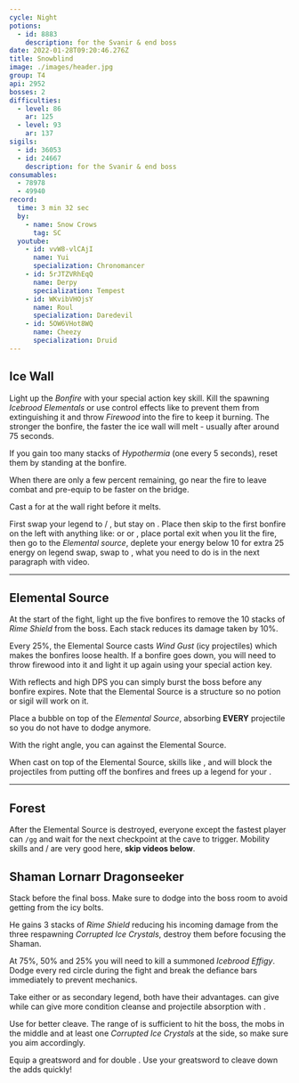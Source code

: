 ```yaml
---
cycle: Night
potions:
  - id: 8883
    description: for the Svanir & end boss
date: 2022-01-28T09:20:46.276Z
title: Snowblind
image: ./images/header.jpg
group: T4
api: 2952
bosses: 2
difficulties:
  - level: 86
    ar: 125
  - level: 93
    ar: 137
sigils:
  - id: 36053
  - id: 24667
    description: for the Svanir & end boss
consumables:
  - 78978
  - 49940
record:
  time: 3 min 32 sec
  by:
    - name: Snow Crows
      tag: SC
  youtube:
    - id: vvW8-vlCAjI
      name: Yui
      specialization: Chronomancer
    - id: 5rJTZVRhEqQ
      name: Derpy
      specialization: Tempest
    - id: WKvibVHOjsY
      name: Roul
      specialization: Daredevil
    - id: 5OW6VHot8WQ
      name: Cheezy
      specialization: Druid
---
```


## Ice Wall <Item id="8883" disableText/><Item id="24667" disableText/>

<Grid>
<GridItem sm="8">

Light up the _Bonfire_ with your special action key skill. Kill the spawning _Icebrood Elementals_ or use control effects like <Control name="Pull"/> to prevent them from extinguishing it and throw _Firewood_ into the fire to keep it burning. The stronger the bonfire, the faster the ice wall will melt - usually after around 75 seconds.

If you gain too many stacks of _Hypothermia_ (one every 5 seconds), reset them by standing at the bonfire.

When there are only a few percent remaining, go near the fire to leave combat and pre-equip <Item id="49940"/> to be faster on the bridge.

<Tabs>
<Tab specialization="Weaver">

Cast a <Skill name="Conjure Fiery Greatsword"/> for <Specialization name="Renegade"/> at the wall right before it melts.
</Tab>

<Tab specialization="Renegade">

First swap your legend to <Skill name="Legendary Centaur Stance"/> / <Skill name="Legendary Renegade Stance"/>, but stay on <Skill name="Legendary Renegade Stance" disableText/>. Place <Item id="78978"/> then skip to the first bonfire on the left with anything like: <Skill name="Conjure Fiery Greatsword"/> or <Item id="49940"/> or <Item id="85244"/>, place portal exit when you lit the fire, then go to the _Elemental source_, deplete your energy below 10 for extra 25 energy on legend swap, swap to <Skill name="Legendary Centaur Stance"/>, what you need to do is in the next paragraph with video.
</Tab>
</Tabs>
</GridItem>

<GridItem sm="4">

<MDImage src="images/the_start_area.jpg" caption="The start area"/>

</GridItem>
</Grid>

---

<Grid>
<GridItem sm="6">

## Elemental Source

At the start of the fight, light up the five bonfires to remove the 10 stacks of _Rime Shield_ from the boss. Each stack reduces its damage taken by 10%.

Every 25%, the Elemental Source casts _Wind Gust_ (icy projectiles) which makes the bonfires loose health. If a bonfire goes down, you will need to throw firewood into it and light it up again using your special action key.

With reflects and high DPS you can simply burst the boss before any bonfire expires. Note that the Elemental Source is a structure so no potion or sigil will work on it.

<Tabs>
<Tab specialization="Renegade">

<ProfessionVideo title="Renegade bubble" profession="Renegade" src="ORcJL1p1pN8"/>

Place a bubble on top of the _Elemental Source_, absorbing **EVERY** projectile so you do not have to dodge anymore.

</Tab>

<Tab specialization="Weaver">

With the right angle, you can <Skill id="5697"/> against the Elemental Source.
</Tab>
<Tab specialization="Guardian">

When cast on top of the Elemental Source, skills like <Skill name="Sanctuary"/>, <Skill name="Wall of Reflection"/> and <TomeSkill name="Chapter 3: Valiant Bulwark"/> will block the projectiles from putting off the bonfires and frees up a legend for your <Specialization name="Renegade"/>.
</Tab>
</Tabs>
</GridItem>

<GridItem sm="6">

<MDImage src="images/the_elemental_source.jpg" caption="The Elemental Source"/>

</GridItem>

</Grid>

---

<Grid>
<GridItem sm="5">

<MDImage src="images/the_icy_forest.jpg" caption="The icy forest"/>

</GridItem>

<GridItem sm="7">

## Forest <Item id="8883" disableText/><Item id="24667" disableText/>

After the Elemental Source is destroyed, everyone except the fastest player can `/gg` and wait for the next checkpoint at the cave to trigger. Mobility skills and <Item id="85244"/> / <Item id="49940"/> are very good here, **skip videos below**.

<Tabs>
<Tab specialization="Soulbeast">

<ProfessionVideo title="Forest skip" profession="Soulbeast" timestamp="100" src="3Zc_ZJqPD0s"/>

</Tab>

<Tab specialization="Berserker">

<ProfessionVideo title="Forest skip" profession="Berserker" timestamp="21" src="29qQ2xU1YHk"/>

</Tab>

<Tab specialization="Guardian">

<ProfessionVideo title="Forest skip" profession="Guardian" timestamp="258" src="MmJTsOhdQeo"/>

</Tab>

<Tab specialization="Daredevil">

<ProfessionVideo title="Forest skip" profession="Daredevil" timestamp="125" src="Alpgs_GaZV0"/>

</Tab>
</Tabs>
</GridItem>

</Grid>

<Grid>
<GridItem sm="8">

## Shaman Lornarr Dragonseeker <Item id="8883" disableText/><Item id="24667" disableText/>

Stack <Boon name="Might"/> before the final boss. Make sure to dodge into the boss room to avoid getting <Condition name="Chilled"/> from the icy bolts.

He gains 3 stacks of _Rime Shield_ reducing his incoming damage from the three respawning _Corrupted Ice Crystals_, destroy them before focusing the Shaman.

At 75%, 50% and 25% you will need to kill a summoned _Icebrood Effigy_. Dodge every red circle during the fight and break the defiance bars immediately to prevent mechanics.

<Tabs>
<Tab specialization="Renegade">

Take either <Skill name="Legendary Dwarf Stance"/> or <Skill name="Legendary Centaur Stance"/> as secondary legend, both have their advantages. <Skill name="Legendary Dwarf Stance" disableText/> can give <Boon name="Stability"/> while <Skill name="Legendary Centaur Stance" disableText/> can give more condition cleanse and projectile absorption with <Skill name="Protective solace"/>.
</Tab>

<Tab specialization="Tempest">

Use <Specialization name="Tempest"/> <Skill id="22572"/> for better cleave. The range of <Skill id="22572"/> is sufficient to hit the boss, the mobs in the middle and at least one _Corrupted Ice Crystals_ at the side, so make sure you aim accordingly.
</Tab>

<Tab specialization="Berserker">

Equip a greatsword and <Skill name="blood reckoning"/> for double <Skill name="arc divider"/>. Use your greatsword to cleave down the adds quickly!
</Tab>
</Tabs>
</GridItem>

<GridItem sm="4">

<MDImage src="images/shaman_lornarr_dragonseeker.jpg" caption="Shaman Lornarr Dragonseekers cave"/>

</GridItem>
</Grid>
